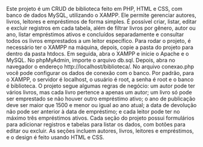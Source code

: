 Este projeto é um CRUD de biblioteca feito em PHP, HTML e CSS, com banco de dados MySQL, utilizando o XAMPP. Ele permite gerenciar autores, livros, leitores e empréstimos de forma simples. É possível criar, listar, editar e excluir registros em cada tabela, além de filtrar livros por gênero, autor ou ano, listar empréstimos ativos e concluídos separadamente e consultar todos os livros emprestados a um leitor específico. 
Para rodar o projeto, é necessário ter o XAMPP na máquina, depois, copie a pasta do projeto para dentro da pasta htdocs. Em seguida, abra o XAMPP e inicie o Apache e o MySQL. No phpMyAdmin, importe o arquivo db.sql. Depois, abra no navegador o endereço http://localhost/biblioteca/.
No arquivo conexao.php você pode configurar os dados de conexão com o banco. Por padrão, para o XAMPP, o servidor é localhost, o usuário é root, a senha é root e o banco é biblioteca.
O projeto segue algumas regras de negócio: um autor pode ter vários livros, mas cada livro pertence a apenas um autor; um livro só pode ser emprestado se não houver outro empréstimo ativo; o ano de publicação deve ser maior que 1500 e menor ou igual ao ano atual; a data de devolução não pode ser anterior à data de empréstimo; e cada leitor pode ter no máximo três empréstimos ativos.
Cada seção do projeto possui formulários para adicionar registros e tabelas para listar os dados, com botões para editar ou excluir. As seções incluem autores, livros, leitores e empréstimos, e o design é feito usando HTML e CSS.
